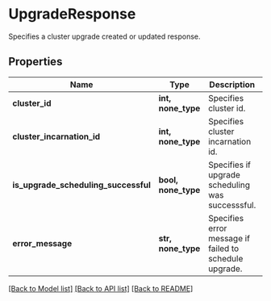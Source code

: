# UpgradeResponse

Specifies a cluster upgrade created or updated response.

## Properties
Name | Type | Description | Notes
------------ | ------------- | ------------- | -------------
**cluster_id** | **int, none_type** | Specifies cluster id. | [optional] 
**cluster_incarnation_id** | **int, none_type** | Specifies cluster incarnation id. | [optional] 
**is_upgrade_scheduling_successful** | **bool, none_type** | Specifies if upgrade scheduling was successsful. | [optional] 
**error_message** | **str, none_type** | Specifies error message if failed to schedule upgrade. | [optional] 

[[Back to Model list]](../README.md#documentation-for-models) [[Back to API list]](../README.md#documentation-for-api-endpoints) [[Back to README]](../README.md)


